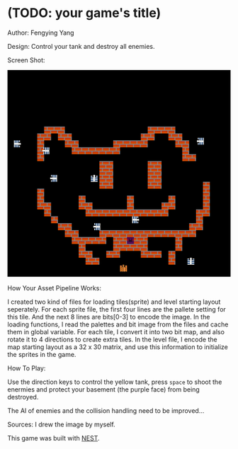 # (TODO: your game's title)

Author: Fengying Yang

Design: Control your tank and destroy all enemies.

Screen Shot:

![Screen Shot](screenshot.png)

How Your Asset Pipeline Works:

I created two kind of files for loading tiles(sprite) and level starting layout seperately. For each sprite file, the first four lines are the pallete setting for this tile. And the next 8 lines are bits[0-3] to encode the image. In the loading functions, I read the palettes and bit image from the files and cache them in global variable. For each tile, I convert it into two bit map, and also rotate it to 4 directions to create extra tiles. In the level file, I encode the map starting layout as a 32 x 30 matrix, and use this information to initialize the sprites in the game.

How To Play:

Use the direction keys to control the yellow tank, press `space` to shoot the enermies and protect your basement (the purple face) from being destroyed. 

The AI of enemies and the collision handling need to be improved...

Sources: I drew the image by myself.

This game was built with [NEST](NEST.md).
